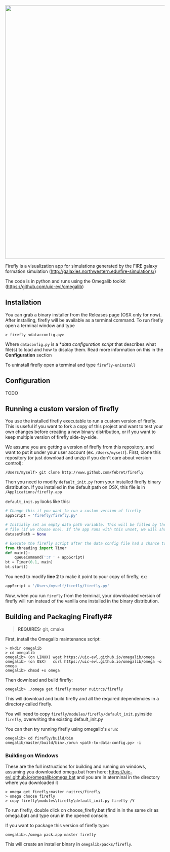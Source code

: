 <img src="https://github.com/febret/firefly/blob/master/screenshot.png?raw=true" width = 800/>

Firefly is a visualization app for simulations generated by the FIRE galaxy formation simulation (http://galaxies.northwestern.edu/fire-simulations/)

The code is in python and runs using the Omegalib toolkit (https://github.com/uic-evl/omegalib)

## Installation ##
You can grab a binary installer from the Releases page (OSX only for now). After installing, firefly will be available as
a terminal command. To run firefly open a terminal window and type 
```
> firefly <datacconfig.py>
```
Where `dataconfig.py` is a **data configuration script* that describes what file(s) to load and how to display them. Read more information on this 
in the **Configuration** section

To uninstall firefly open a terminal and type `firefly-uninstall`

## Configuration ##
TODO

## Running a custom version of firefly ##
You use the installed firefly executable to run a custom version of firefly. This is useful if you want to fork a copy of this project and
want to test your own changes before creating a new binary distribution, or if you want to keep multiple version of firefly side-by-side.

We assume you are getting a version of firefly from this repository, and want to put it under your user account (ex. `/Users/myself`).
First, clone this repository (or just download and unzip if you don't care about version control):
```
/Users/myself> git clone http://www.github.com/febret/firefly
```

Then you need to modify `default_init.py` from your installed firefly binary distribution. If you installed in the default path on OSX, this
file is in `/Applications/firefly.app`

`default_init.py` looks like this:
```python
# Change this if you want to run a custom version of firefly
appScript = 'firefly/firefly.py'

# Initially set an empty data path variable. This will be filled by the dataset config
# file (if we choose one). If the app runs with this unset, we will show a splash screen.
datasetPath = None

# Execute the firefly script after the data config file had a chance to load
from threading import Timer
def main():
    queueCommand(':r ' + appScript)
bt = Timer(0.1, main)
bt.start()
```

You need to modify **line 2** to make it point to your copy of firefly, ex:
```python
appScript = '/Users/myself/firefly/firefly.py'
```

Now, when you run `firefly` from the terminal, your downloaded version of firefly will run instead of the vanilla one installed in the 
binary distribution.

## Building and Packaging Firefly##
> **REQUIRES:** git, cmake

First, install the Omegalib maintenance script:
```
> mkdir omegalib
> cd omegalib
omegalib> (on LINUX) wget https://uic-evl.github.io/omegalib/omega
omegalib> (on OSX)   curl https://uic-evl.github.io/omegalib/omega -o omega
omegalib> chmod +x omega
```

Then download and build firefly:
```
omegalib> ./omega get firefly:master nuitrcs/firefly
```
This will download and build firefly and all the required dependencies in a directory called firefly.

You will need to copy `firefly/modules/firefly/default_init.py`inside `firefly`, overwriting the existing default_init.py

You can then try running firefly using omegalib's `orun`:
```
omegalib> cd firefly/build/bin
omegalib/master/build/bin>./orun <path-to-data-config.py> -i
```

### Building on Windows ###
These are the full instructions for building and running on windows, assuming you downloaded omega.bat from here: https://uic-evl.github.io/omegalib/omega.bat and you are in aterminal in the directory where you downloaded it
```
> omega get firefly:master nuitrcs/firefly
> omega choose firefly
> copy firefly\modules\firefly\default_init.py firefly /Y
```

To run firefly, double click on choose_firefly.bat (find in in the same dir as omega.bat) and type orun in the opened console.

If you want to package this version of firefly type:
```
omegalib>./omega pack.app master firefly
```
This will create an installer binary in `omegalib/packs/firefly`.
